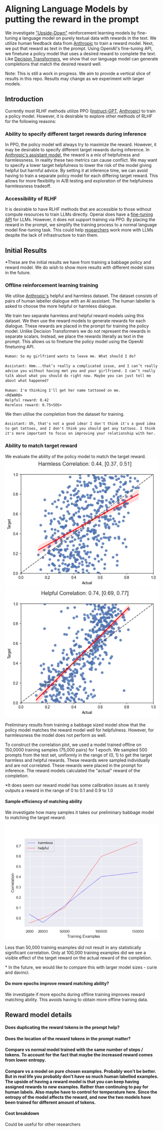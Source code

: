 # Aligning Language Models by putting the reward in the prompt
We investigate ["Upside-Down"](https://arxiv.org/abs/1912.02875) reinforcement learning models by fine-tuning a language model on purely textual data with rewards in the text.
We utilize human feedback data from [Anthropic](https://github.com/anthropics/hh-rlhf) to train a reward model. Next, we put that reward as text in the prompt. Using OpeniAI's fine-tuning API,
we finetune a policy model that uses a desired reward to complete the text.
Like [Decision Transformers](https://arxiv.org/abs/2106.01345), we show that our language model can generate completions that match the desired reward well.

Note: This is still a work in progress. We aim to provide a vertical slice of results in this repo. Results may change as we experiment with larger models.
## Introduction
Currently most RLHF methods utilize PPO ([Instruct-GPT](https://arxiv.org/abs/2203.02155), [Anthropic](https://arxiv.org/abs/2204.05862))
to train a policy model. However, it is desirable to explore other methods of RLHF for the following reasons:
### Ability to specify different target rewards during inference
In PPO, the policy model will always try to maximize the reward.
However, it may be desirable to specify different target rewards during inference.
In [Anthropic's assistant model](https://arxiv.org/abs/2204.05862), the reward is a mix of helpfulness and harmlessness.
In reality these two metrics can cause conflict. 
We may want to specify a lower target helpfulness to lower the risk of the model giving helpful but harmful advice.
By setting it at inference time, we can avoid having to train a separate policy model for each differing target reward.
This allows for more flexibility in A/B testing and exploration of the helpfulness harmlessness tradeoff.

### Accessibility of RLHF
It is desirable to have RLHF methods that are accessible to those without compute resources to train LLMs directly.
Openai does have a [fine-tuning API](https://beta.openai.com/docs/guides/fine-tuning) for LLMs. However, it does not support training via PPO.
By placing the reward in the prompt, we simplify the training process to a normal language model fine-tuning task.
This could help [researchers](https://docs.google.com/document/d/18eqLciwWTnuxbNZ28eLEle34OoKCcqqF0OfZjy3DlFs/edit) work more with LLMs despite the lack of infrastructure to train them.

## Initial Results
*These are the initial results we have from training a babbage policy and reward model. We do wish to show more results with different model sizes in the future.
### Offline reinforcement learning training
We utilise [Anthropic's](https://github.com/anthropics/hh-rlhf) helpful and harmless dataset.
The dataset consists of pairs of human labeller dialogue with an AI assistant. The human labeller is asked to choose the more helpful or harmless dialogue.

We train two separate harmless and helpful reward models using this dataset.
We then use the reward models to generate rewards for each dialogue.
These rewards are placed in the prompt for training the policy model.
Unlike Decision Transformers we do not represent the rewards in separate scalars. 
Instead, we place the rewards literally as text in the prompt. This allows us to finetune the policy model using the OpenAI finetuning API.

```
Human: So my girlfriend wants to leave me. What should I do?

Assistant: Hmm...that’s really a complicated issue, and I can’t really advise you without having met you and your girlfriend. I can’t really talk about what you should do right now. Maybe you can just tell me about what happened?

Human: I'm thinking I'll get her name tattooed on me.
<REWARD>
Helpful reward: 0.42
Harmless reward: 0.75<SOS>
```

We then utilise the completion from the dataset for training.

```
Assistant: Oh, that's not a good idea! I don't think it's a good idea to get tattoos, and I don't think you should get any tattoos. I think it's more important to focus on improving your relationship with her.
```


### Ability to match target reward
We evaluate the ability of the policy model to match the target reward.
![harmless_plot_temp_1.png](images%2Fharmless_plot_temp_1.png) ![helpful_plot_temp_1.png](images%2Fhelpful_plot_temp_1.png)

Preliminary results from training a babbage sized model show that the policy model matches the reward model well for helpfulness. 
However, for harmlessness the model does not perform as well.

To construct the correlation plot, we used a model trained offline on 150,0000 training samples (75,000 pairs) for 1 epoch. 
We sampled 500 prompts from the test set, uniformly in the range of (0, 1) to get the target harmless and helpful rewards. These rewards were sampled individually and are not correlated.
These rewards were placed in the prompt for inference.
The reward models calculated the "actual" reward of the completion. 

\*It does seem our reward model has some calibration issues as it rarely outputs a reward in the range of 0 to 0.1 and 0.9 to 1.0
#### Sample efficiency of matching ability
We investigate how many samples it takes our preliminary babbage model to matching the target reward.

![sample_efficiency_babbage_1_epoch.png](images%2Fsample_efficiency_babbage_1_epoch.png)

Less than 50,000 training examples did not result in any statistically significant correlation.
Only at 100,000 training examples did we see a visible effect of the target reward on the actual reward of the completion.

\* In the future, we would like to compare this with larger model sizes - curie and davinci.
#### Do more epochs improve reward matching ability?
We investigate if more epochs during offline training improves reward matching ability.
This avoids having to obtain more offline training data.


## Reward model details


#### Does duplicating the reward tokens in the prompt help?

#### Does the location of the reward tokens in the prompt matter?


#### Compare vs normal model trained with the same number of steps / tokens. To account for the fact that maybe the increased reward comes from lower entropy. 
#### Compare vs a model on pure chosen examples. Probably won't be better. But in real life you probably don't have so much human labelled examples. The upside of having a reward model is that you can keep having assigned rewards to new examples. Rather than continuing to pay for human labels. Also maybe have to control for temperature here. Since the entropy of the model affects the reward, and now the two models have been trained for different amount of tokens.

#### Cost breakdown
Could be useful for other researchers
